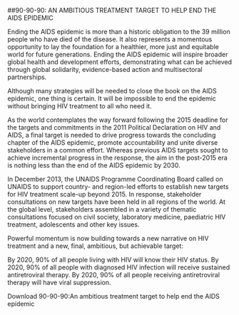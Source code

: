 ##90-90-90: AN AMBITIOUS TREATMENT TARGET TO HELP END THE AIDS EPIDEMIC


Ending the AIDS epidemic is more than a historic obligation to the 39 million people who have died of the disease. It also represents a momentous opportunity to lay the foundation for a healthier, more just and equitable world for future generations. Ending the AIDS epidemic will inspire broader global health and development efforts, demonstrating what can be achieved through global solidarity, evidence-based action and multisectoral partnerships.

Although many strategies will be needed to close the book on the AIDS epidemic, one thing is certain. It will be impossible to end the epidemic without bringing HIV treatment to all who need it.

As the world contemplates the way forward following the 2015 deadline for the targets and commitments in the 2011 Political Declaration on HIV and AIDS, a final target is needed to drive progress towards the concluding chapter of the AIDS epidemic, promote accountability and unite diverse stakeholders in a common effort. Whereas previous AIDS targets sought to achieve incremental progress in the response, the aim in the post-2015 era is nothing less than the end of the AIDS epidemic by 2030.

In December 2013, the UNAIDS Programme Coordinating Board called on UNAIDS to support country- and region-led efforts to establish new targets for HIV treatment scale-up beyond 2015. In response, stakeholder consultations on new targets have been held in all regions of the world. At the global level, stakeholders assembled in a variety of thematic consultations focused on civil society, laboratory medicine, paediatric HIV treatment, adolescents and other key issues.

Powerful momentum is now building towards a new narrative on HIV treatment and a new, final, ambitious, but achievable target:

By 2020, 90% of all people living with HIV will know their HIV status.
By 2020, 90% of all people with diagnosed HIV infection will receive sustained antiretroviral therapy.
By 2020, 90% of all people receiving antiretroviral therapy will have viral suppression. 
 

Download 90-90-90:An ambitious treatment target to help end the AIDS epidemic
